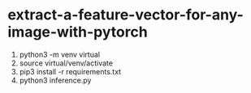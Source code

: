 # extract-a-feature-vector-for-any-image-with-pytorch

1. python3 -m venv virtual
2. source virtual/venv/activate
3. pip3 install -r requirements.txt
4. python3 inference.py



